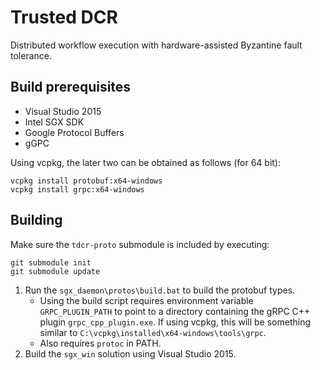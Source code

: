 # Trusted DCR
Distributed workflow execution with hardware-assisted Byzantine fault tolerance.

## Build prerequisites
* Visual Studio 2015
* Intel SGX SDK
* Google Protocol Buffers
* gGPC

Using vcpkg, the later two can be obtained as follows (for 64 bit):
```
vcpkg install protobuf:x64-windows
vcpkg install grpc:x64-windows
```

## Building
Make sure the `tdcr-proto` submodule is included by executing:
```
git submodule init
git submodule update
```

1. Run the `sgx_daemon\protos\build.bat` to build the protobuf types.
   * Using the build script requires environment variable `GRPC_PLUGIN_PATH` to point to a directory containing the gRPC C++ plugin `grpc_cpp_plugin.exe`. If using vcpkg, this will be something similar to `C:\vcpkg\installed\x64-windows\tools\grpc`.
   * Also requires `protoc` in PATH.
2. Build the `sgx_win` solution using Visual Studio 2015.
